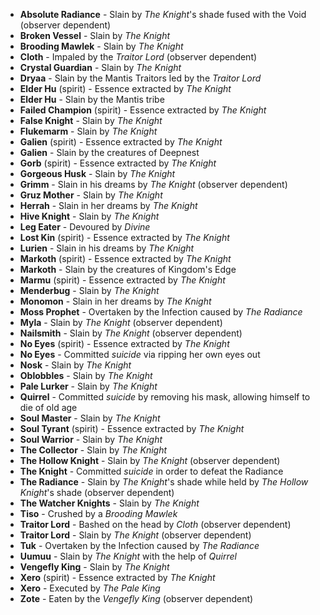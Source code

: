- **Absolute Radiance** - Slain by _The Knight_'s shade fused with the Void (observer dependent)
- **Broken Vessel** - Slain by _The Knight_
- **Brooding Mawlek** - Slain by _The Knight_
- **Cloth** - Impaled by the _Traitor Lord_ (observer dependent)
- **Crystal Guardian** - Slain by _The Knight_
- **Dryaa** - Slain by the Mantis Traitors led by the _Traitor Lord_
- **Elder Hu** (spirit) - Essence extracted by _The Knight_
- **Elder Hu** - Slain by the Mantis tribe
- **Failed Champion** (spirit) - Essence extracted by _The Knight_
- **False Knight** - Slain by _The Knight_
- **Flukemarm** - Slain by _The Knight_
- **Galien** (spirit) - Essence extracted by _The Knight_
- **Galien** - Slain by the creatures of Deepnest
- **Gorb** (spirit) - Essence extracted by _The Knight_
- **Gorgeous Husk** - Slain by _The Knight_
- **Grimm** - Slain in his dreams by _The Knight_ (observer dependent)
- **Gruz Mother** - Slain by _The Knight_
- **Herrah** - Slain in her dreams by _The Knight_
- **Hive Knight** - Slain by _The Knight_
- **Leg Eater** - Devoured by _Divine_
- **Lost Kin** (spirit) - Essence extracted by _The Knight_
- **Lurien** - Slain in his dreams by _The Knight_
- **Markoth** (spirit) - Essence extracted by _The Knight_
- **Markoth** - Slain by the creatures of Kingdom's Edge
- **Marmu** (spirit) - Essence extracted by _The Knight_
- **Menderbug** - Slain by _The Knight_
- **Monomon** - Slain in her dreams by _The Knight_
- **Moss Prophet** - Overtaken by the Infection caused by _The Radiance_
- **Myla** - Slain by _The Knight_ (observer dependent)
- **Nailsmith** - Slain by _The Knight_ (observer dependent)
- **No Eyes** (spirit) - Essence extracted by _The Knight_
- **No Eyes** - Committed _suicide_ via ripping her own eyes out
- **Nosk** - Slain by _The Knight_
- **Oblobbles** - Slain by _The Knight_
- **Pale Lurker** - Slain by _The Knight_
- **Quirrel** - Committed _suicide_ by removing his mask, allowing himself to die of old age
- **Soul Master** - Slain by _The Knight_
- **Soul Tyrant** (spirit) - Essence extracted by _The Knight_
- **Soul Warrior** - Slain by _The Knight_
- **The Collector** - Slain by _The Knight_
- **The Hollow Knight** - Slain by _The Knight_ (observer dependent)
- **The Knight** - Committed _suicide_ in order to defeat the Radiance
- **The Radiance** - Slain by _The Knight_'s shade while held by _The Hollow Knight_'s shade (observer dependent)
- **The Watcher Knights** - Slain by _The Knight_
- **Tiso** - Crushed by a _Brooding Mawlek_
- **Traitor Lord** - Bashed on the head by _Cloth_ (observer dependent)
- **Traitor Lord** - Slain by _The Knight_ (observer dependent)
- **Tuk** - Overtaken by the Infection caused by _The Radiance_
- **Uumuu** - Slain by _The Knight_ with the help of _Quirrel_
- **Vengefly King** - Slain by _The Knight_
- **Xero** (spirit) - Essence extracted by _The Knight_
- **Xero** - Executed by _The Pale King_
- **Zote** - Eaten by the _Vengefly King_ (observer dependent)